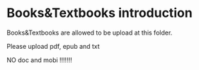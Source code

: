 # Books&Textbooks introduction
Books&Textbooks are allowed to be upload at this folder.

Please upload pdf, epub and txt

NO doc and mobi !!!!!!!